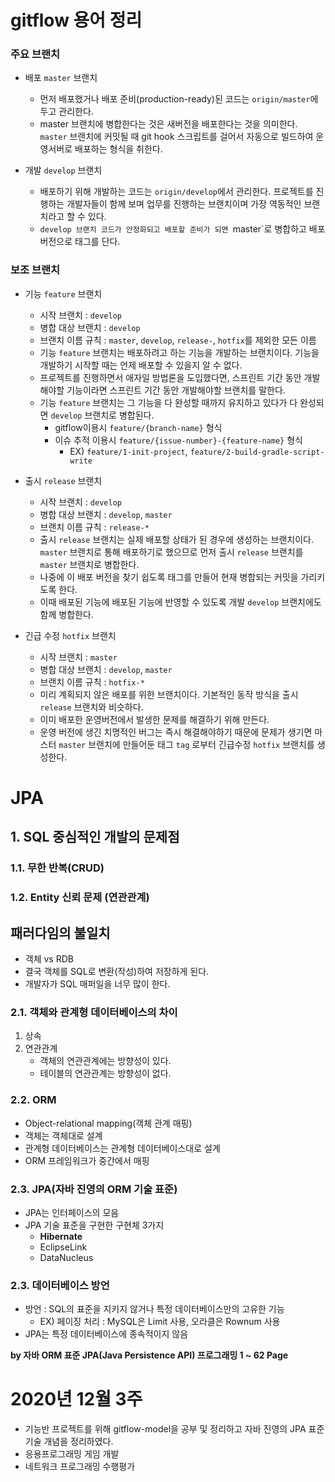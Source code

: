 # gitflow 용어 정리

### 주요 브랜치
- 배포 `master` 브랜치
  - 먼저 배포했거나 배포 준비(production-ready)된 코드는 `origin/master`에 두고 관리한다.
  - master 브랜치에 병합한다는 것은 새버전을 배포한다는 것을 의미한다. `master` 브랜치에 커밋될 때 git hook 스크립트를 걸어서 자동으로 빌드하여 운영서버로 배포하는 형식을 취한다.

- 개발 `develop` 브랜치
  - 배포하기 위해 개발하는 코드는 `origin/develop`에서 관리한다. 프로젝트를 진행하는 개발자들이 함께 보며 업무를 진행하는 브랜치이며 가장 역동적인 브랜치라고 할 수 있다.
  - `develop 브랜치 코드가 안정화되고 배포할 준비가 되면 `master`로 병합하고 배포 버전으로 태그를 단다.

### 보조 브랜치
- 기능 `feature` 브랜치
  - 시작 브랜치 : `develop`
  - 병합 대상 브랜치 : `develop`
  - 브랜치 이름 규칙 : `master`, `develop`, `release-`, `hotfix`를 제외한 모든 이름
  - 기능 `feature` 브랜치는 배포하려고 하는 기능을 개발하는 브랜치이다. 기능을 개발하기 시작할 때는 언제 배포할 수 있을지 알 수 없다.
  - 프로젝트를 진행하면서 애자일 방법론을 도입했다면, 스프린트 기간 동안 개발해야할 기능이라면 스프린트 기간 동안 개발해야할 브랜치를 말한다.
  - 기능 `feature` 브랜치는 그 기능을 다 완성할 때까지 유지하고 있다가 다 완성되면 `develop` 브랜치로 병합된다.
    - gitflow이용시 `feature/{branch-name}` 형식
    - 이슈 추적 이용시 `feature/{issue-number}-{feature-name}` 형식
      - EX) `feature/1-init-project`, `feature/2-build-gradle-script-write`

- 출시 `release` 브랜치
  - 시작 브랜치 : `develop`
  - 병합 대상 브랜치 : `develop`, `master`
  - 브랜치 이름 규칙 : `release-*`
  - 출시 `release` 브랜치는 실제 배포할 상태가 된 경우에 생성하는 브랜치이다. `master` 브랜치로 통해 배포하기로 했으므로 먼저 출시 `release` 브랜치를 `master` 브랜치로 병합한다.
  - 나중에 이 배포 버전을 찾기 쉽도록 태그를 만들어 현재 병합되는 커밋을 가리키도록 한다.
  - 이때 배포된 기능에 배포된 기능에 반영할 수 있도록 개발 `develop` 브랜치에도 함께 병합한다.

- 긴급 수정 `hotfix` 브랜치
  - 시작 브랜치 : `master`
  - 병합 대상 브랜치 : `develop`, `master`
  - 브랜치 이름 규칙 : `hotfix-*`
  - 미리 계획되지 않은 배포를 위한 브랜치이다. 기본적인 동작 방식을 출시 `release` 브랜치와 비슷하다.
  - 이미 배포한 운영버전에서 발생한 문제를 해결하기 위해 만든다.
  - 운영 버전에 생긴 치명적인 버그는 즉시 해결해야하기 때문에 문제가 생기면 마스터 `master` 브랜치에 만들어둔 태그 `tag` 로부터 긴급수정 `hotfix` 브랜치를 생성한다.


# JPA

## 1. SQL 중심적인 개발의 문제점
### 1.1. 무한 반복(CRUD)
### 1.2. Entity 신뢰 문제 (연관관계)

## 패러다임의 불일치
- 객체 vs RDB
- 결국 객체를 SQL로 변환(작성)하여 저장하게 된다.
- 개발자가 SQL 매퍼일을 너무 많이 한다.

### 2.1. 객체와 관계형 데이터베이스의 차이
1. 상속
2. 연관관계
    - 객체의 연관관계에는 방향성이 있다.
    - 테이블의 연관관계는 방향성이 없다.

### 2.2. ORM
- Object-relational mapping(객체 관계 매핑)
- 객체는 객체대로 설계
- 관계형 데이터베이스는 관계형 데이터베이스대로 설계
- ORM 프레임워크가 중간에서 매핑

### 2.3. JPA(자바 진영의 ORM 기술 표준)
- JPA는 인터페이스의 모음
- JPA 기술 표준을 구현한 구현체 3가지
  - **Hibernate**
  - EclipseLink
  - DataNucleus




### 2.3. 데이터베이스 방언
- 방언 : SQL의 표준을 지키지 않거나 특정 데이터베이스만의 고유한 기능 
  - EX) 페이징 처리 : MySQL은 Limit 사용, 오라클은 Rownum 사용
- JPA는 특정 데이터베이스에 종속적이지 않음

**by 자바 ORM 표준 JPA(Java Persistence API) 프로그래밍 1 ~ 62 Page**

# 2020년 12월 3주
  - 기능반 프로젝트를 위해 gitflow-model을 공부 및 정리하고 자바 진영의 JPA 표준 기술 개념을 정리하였다.<br/>
  - 응용프로그래밍 게임 개발
  - 네트워크 프로그래밍 수행평가